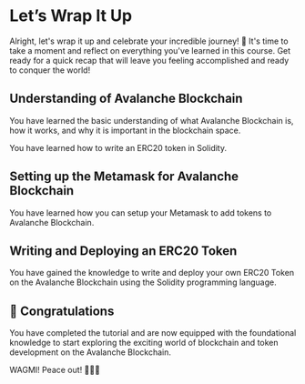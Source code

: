 # Let’s Wrap It Up

Alright, let's wrap it up and celebrate your incredible journey! 🎉 It's time to take a moment and reflect on everything you've learned in this course. Get ready for a quick recap that will leave you feeling accomplished and ready to conquer the world! 

## Understanding of Avalanche Blockchain

You have learned the basic understanding of what Avalanche Blockchain is, how it works, and why it is important in the blockchain space.

You have learned how to write an ERC20 token in Solidity.

## Setting up the Metamask for Avalanche Blockchain

You have learned how you can setup your Metamask to add tokens to Avalanche Blockchain.

## Writing and Deploying an ERC20 Token

You have gained the knowledge to write and deploy your own ERC20 Token on the Avalanche Blockchain using the Solidity programming language.

## 🎊 Congratulations

You have completed the tutorial and are now equipped with the foundational knowledge to start exploring the exciting world of blockchain and token development on the Avalanche Blockchain.

WAGMI! Peace out! ✌🏻🔮